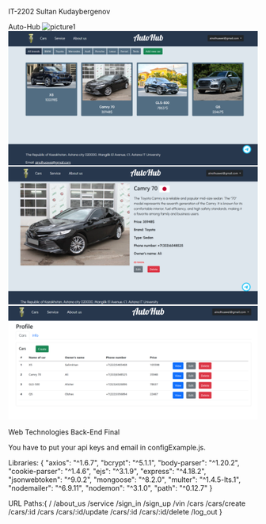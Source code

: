 IT-2202 Sultan Kudaybergenov 

Auto-Hub
![picture1](assets/picture1.png)
![picture2](assets/picture2.png)
![picture3](assets/picture3.png)
![picture4](assets/picture4.png)

Web Technologies Back-End Final

You have to put your api keys and email in configExample.js.

Libraries: {
"axios": "^1.6.7",
"bcrypt": "^5.1.1",
"body-parser": "^1.20.2",
"cookie-parser": "^1.4.6",
"ejs": "^3.1.9",
"express": "^4.18.2",
"jsonwebtoken": "^9.0.2",
"mongoose": "^8.2.0",
"multer": "^1.4.5-lts.1",
"nodemailer": "^6.9.11",
"nodemon": "^3.1.0",
"path": "^0.12.7"
} 

URL Paths:{
/
/about_us
/service
/sign_in
/sign_up
/vin
/cars
/cars/create
/cars/:id
/cars
/cars/:id/update
/cars/:id
/cars/:id/delete
/log_out
}
